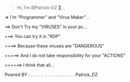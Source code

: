 > Hi, I’m @Patrick-DZ 👋...

=> I'm "Programmer" and "Virus Maker"...

==> Don't Try my "VIRUSES" in your pc...

===> You can try it in "RDP"

====> Because these viruses are "DANGEROUS"

=====> And I do not take responsibility for your "ACTIONS"

======> I think that all...


Powred BY :
.
.
.
.
.
.
.
.
.
.
.
.
.
.
.
.
.
.
Patrick_DZ
